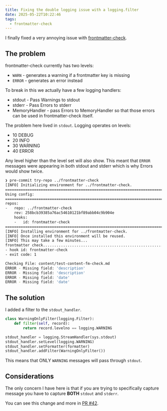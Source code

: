 ```yaml
---
title: Fixing the double logging issue with a logging.filter
date: 2025-05-22T10:22:46
tags:
  - frontmatter-check
---
```


I finally fixed a very annoying issue with [frontmatter-check](https://github.com/kjaymiller/frontmatter-check).

## The problem

frontmatter-check currently has two levels:

- `WARN` - generates a warning if a frontmatter key is missing
- `ERROR` - generates an error instead

To break in this we actually have a few logging handlers:

- stdout - Pass Warnings to stdout
- stderr - Pass Errors to stderr
- MemoryHandler - pass Errors to MemoryHandler so that those errors can be used in frontmatter-check itself.

The problem here lived in `stdout`. Logging operates on levels:

- 10 DEBUG
- 20 INFO
- 30 WARNING
- 40 ERROR

Any level higher than the level set will also show. This meant that `ERROR` messages were appearing in both stdout and stderr which is why Errors would show twice.

```sh
❯ pre-commit try-repo ../frontmatter-check
[INFO] Initializing environment for ../frontmatter-check.
===============================================================================
Using config:
===============================================================================
repos:
-   repo: ../frontmatter-check
    rev: 258bcb39385a76ac54610121bf89abb04c9b904e
    hooks:
    -   id: frontmatter-check
===============================================================================
[INFO] Installing environment for ../frontmatter-check.
[INFO] Once installed this environment will be reused.
[INFO] This may take a few minutes...
frontmatter check........................................................Failed
- hook id: frontmatter-check
- exit code: 1

Checking File: content/test-content-fm-check.md
ERROR - Missing field: 'description'
ERROR - Missing field: 'description'
ERROR - Missing field: 'date'
ERROR - Missing field: 'date'
```

## The solution

I added a filter to the `stdout_handler`.

```python
class WarningOnlyFilter(logging.Filter):
    def filter(self, record):
        return record.levelno == logging.WARNING

stdout_handler = logging.StreamHandler(sys.stdout)
stdout_handler.setLevel(logging.WARNING)
stdout_handler.setFormatter(formatter)
stdout_handler.addFilter(WarningOnlyFilter())
```

This means that ONLY `WARNING` messages will pass through `stdout`.

## Considerations

The only concern I have here is that if you are trying to specifically capture message you have to capture **BOTH** `stdout` and `stderr`.

You can see this change and more in [PR #42](https://github.com/kjaymiller/frontmatter-check/pull/42).
